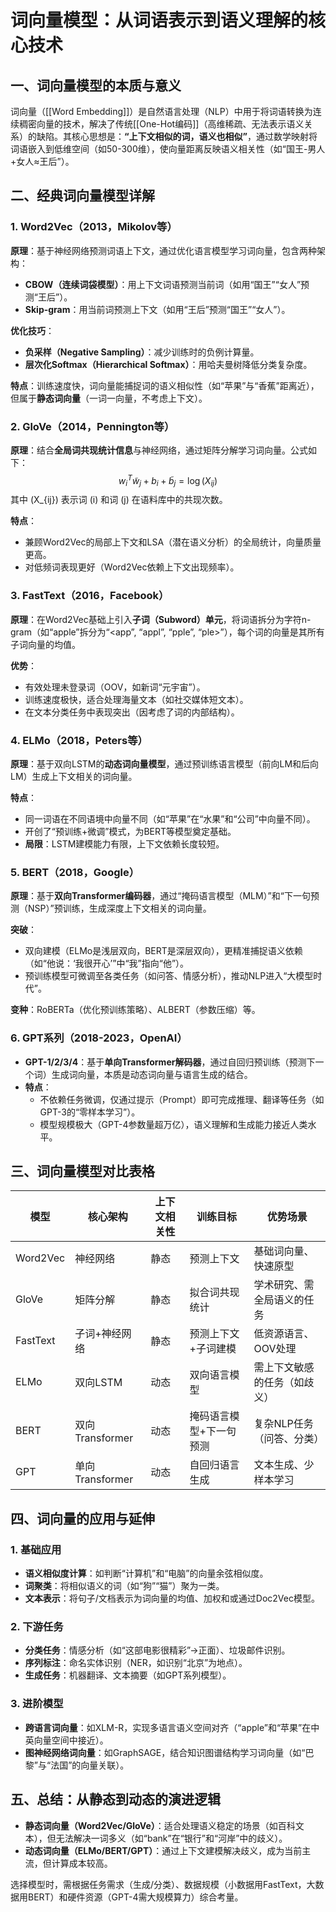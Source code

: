 
# 词向量模型：从词语表示到语义理解的核心技术

## 一、词向量模型的本质与意义

词向量（[[Word Embedding]]）是自然语言处理（NLP）中用于将词语转换为连续稠密向量的技术，解决了传统[[One-Hot编码]]（高维稀疏、无法表示语义关系）的缺陷。其核心思想是：**“上下文相似的词，语义也相似”**，通过数学映射将词语嵌入到低维空间（如50-300维），使向量距离反映语义相关性（如“国王-男人+女人≈王后”）。

## 二、经典词向量模型详解

### 1. Word2Vec（2013，Mikolov等）
**原理**：基于神经网络预测词语上下文，通过优化语言模型学习词向量，包含两种架构：
- **CBOW（连续词袋模型）**：用上下文词语预测当前词（如用“国王”“女人”预测“王后”）。
- **Skip-gram**：用当前词预测上下文（如用“王后”预测“国王”“女人”）。

**优化技巧**：
- **负采样（Negative Sampling）**：减少训练时的负例计算量。
- **层次化Softmax（Hierarchical Softmax）**：用哈夫曼树降低分类复杂度。

**特点**：训练速度快，词向量能捕捉词的语义相似性（如“苹果”与“香蕉”距离近），但属于**静态词向量**（一词一向量，不考虑上下文）。

### 2. GloVe（2014，Pennington等）
**原理**：结合**全局词共现统计信息**与神经网络，通过矩阵分解学习词向量。公式如下：
$$
w_i^T \tilde{w}_j + b_i + \tilde{b}_j = \log(X_{ij})
$$
其中 \(X_{ij}\) 表示词 \(i\) 和词 \(j\) 在语料库中的共现次数。

**特点**：
- 兼顾Word2Vec的局部上下文和LSA（潜在语义分析）的全局统计，向量质量更高。
- 对低频词表现更好（Word2Vec依赖上下文出现频率）。

### 3. FastText（2016，Facebook）
**原理**：在Word2Vec基础上引入**子词（Subword）单元**，将词语拆分为字符n-gram（如“apple”拆分为“<app”, “appl”, “pple”, “ple>”），每个词的向量是其所有子词向量的均值。

**优势**：
- 有效处理未登录词（OOV，如新词“元宇宙”）。
- 训练速度极快，适合处理海量文本（如社交媒体短文本）。
- 在文本分类任务中表现突出（因考虑了词的内部结构）。

### 4. ELMo（2018，Peters等）
**原理**：基于双向LSTM的**动态词向量模型**，通过预训练语言模型（前向LM和后向LM）生成上下文相关的词向量。

**特点**：
- 同一词语在不同语境中向量不同（如“苹果”在“水果”和“公司”中向量不同）。
- 开创了“预训练+微调”模式，为BERT等模型奠定基础。
- **局限**：LSTM建模能力有限，上下文依赖长度较短。

### 5. BERT（2018，Google）
**原理**：基于**双向Transformer编码器**，通过“掩码语言模型（MLM）”和“下一句预测（NSP）”预训练，生成深度上下文相关的词向量。

**突破**：
- 双向建模（ELMo是浅层双向，BERT是深层双向），更精准捕捉语义依赖（如“他说：‘我很开心’”中“我”指向“他”）。
- 预训练模型可微调至各类任务（如问答、情感分析），推动NLP进入“大模型时代”。

**变种**：RoBERTa（优化预训练策略）、ALBERT（参数压缩）等。

### 6. GPT系列（2018-2023，OpenAI）
- **GPT-1/2/3/4**：基于**单向Transformer解码器**，通过自回归预训练（预测下一个词）生成词向量，本质是动态词向量与语言生成的结合。
- **特点**：
  - 不依赖任务微调，仅通过提示（Prompt）即可完成推理、翻译等任务（如GPT-3的“零样本学习”）。
  - 模型规模极大（GPT-4参数量超万亿），语义理解和生成能力接近人类水平。

## 三、词向量模型对比表格

| 模型         | 核心架构       | 上下文相关性 | 训练目标               | 优势场景                     |
|--------------|----------------|--------------|------------------------|------------------------------|
| Word2Vec     | 神经网络       | 静态         | 预测上下文             | 基础词向量、快速原型         |
| GloVe        | 矩阵分解       | 静态         | 拟合词共现统计         | 学术研究、需全局语义的任务   |
| FastText     | 子词+神经网络  | 静态         | 预测上下文+子词建模    | 低资源语言、OOV处理         |
| ELMo         | 双向LSTM       | 动态         | 双向语言模型           | 需上下文敏感的任务（如歧义） |
| BERT         | 双向Transformer| 动态         | 掩码语言模型+下一句预测| 复杂NLP任务（问答、分类）   |
| GPT          | 单向Transformer| 动态         | 自回归语言生成         | 文本生成、少样本学习         |

## 四、词向量的应用与延伸

### 1. 基础应用
- **语义相似度计算**：如判断“计算机”和“电脑”的向量余弦相似度。
- **词聚类**：将相似语义的词（如“狗”“猫”）聚为一类。
- **文本表示**：将句子/文档表示为词向量的均值、加权和或通过Doc2Vec模型。

### 2. 下游任务
- **分类任务**：情感分析（如“这部电影很精彩”→正面）、垃圾邮件识别。
- **序列标注**：命名实体识别（NER，如识别“北京”为地点）。
- **生成任务**：机器翻译、文本摘要（如GPT系列模型）。

### 3. 进阶模型
- **跨语言词向量**：如XLM-R，实现多语言语义空间对齐（“apple”和“苹果”在中英向量空间中接近）。
- **图神经网络词向量**：如GraphSAGE，结合知识图谱结构学习词向量（如“巴黎”与“法国”的向量关联）。

## 五、总结：从静态到动态的演进逻辑

- **静态词向量（Word2Vec/GloVe）**：适合处理语义稳定的场景（如百科文本），但无法解决一词多义（如“bank”在“银行”和“河岸”中的歧义）。
- **动态词向量（ELMo/BERT/GPT）**：通过上下文建模解决歧义，成为当前主流，但计算成本较高。

选择模型时，需根据任务需求（生成/分类）、数据规模（小数据用FastText，大数据用BERT）和硬件资源（GPT-4需大规模算力）综合考量。
